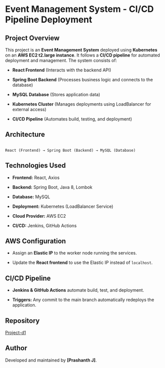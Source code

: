 # Event Management System - CI/CD Pipeline Deployment


## Project Overview

This project is an **Event Management System** deployed using **Kubernetes** on an **AWS EC2 t2.large instance**. It follows a **CI/CD pipeline** for automated deployment and management. The system consists of:

- **React Frontend** (Interacts with the backend API)

- **Spring Boot Backend** (Processes business logic and connects to the database)

- **MySQL Database** (Stores application data)

- **Kubernetes Cluster** (Manages deployments using LoadBalancer for external access)

- **CI/CD Pipeline** (Automates build, testing, and deployment)

## Architecture

```

React (Frontend) → Spring Boot (Backend) → MySQL (Database)

```

## Technologies Used

- **Frontend:** React, Axios

- **Backend:** Spring Boot, Java 8, Lombok

- **Database:** MySQL

- **Deployment:** Kubernetes (LoadBalancer Service)

- **Cloud Provider:** AWS EC2

- **CI/CD:** Jenkins, GitHub Actions

## AWS Configuration

- Assign an **Elastic IP** to the worker node running the services.

- Update the **React frontend** to use the Elastic IP instead of `localhost`.

## CI/CD Pipeline

- **Jenkins & GitHub Actions** automate build, test, and deployment.

- **Triggers:** Any commit to the main branch automatically redeploys the application.

## Repository

[Project-d1](https://github.com/PRASHANTH7993/Project-d1)

## Author

Developed and maintained by **[Prashanth J]**.
